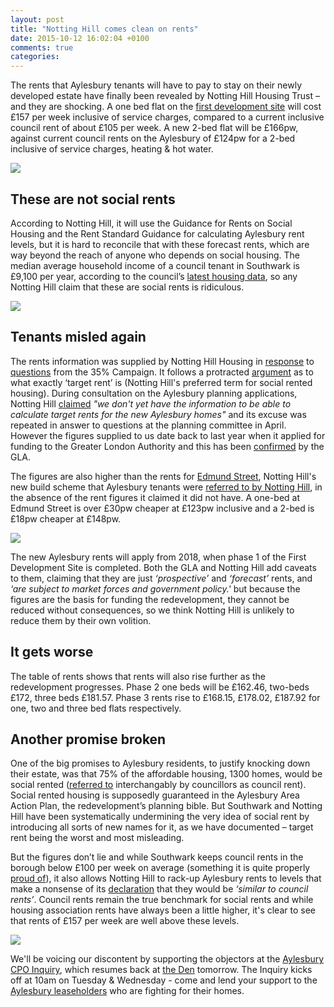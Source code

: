 ```yaml
---
layout: post
title: "Notting Hill comes clean on rents"
date: 2015-10-12 16:02:04 +0100
comments: true
categories: 
---
```

The rents that Aylesbury tenants will have to pay to stay on their newly developed estate have finally been revealed by Notting Hill Housing Trust – and they are shocking. A one bed flat on the [first development site](http://www.aylesburynow.london/regeneration/planning-information/first-development-site) will cost £157 per week inclusive of service charges, compared to a current inclusive council rent of about £105 per week.  A new 2-bed flat will be £166pw, against current council rents on the Aylesbury of £124pw for a 2-bed inclusive of service charges, heating & hot water.

![](http://crappistmartin.github.io/images/nhhtrents.png)

## These are not social rents
According to Notting Hill, it will use the Guidance for Rents on Social Housing and the Rent Standard Guidance for calculating Aylesbury rent levels, but it is hard to reconcile that with these forecast rents, which are way beyond the reach of anyone who depends on social housing.  The median average household income of a council tenant in Southwark is £9,100 per year, according to the council’s [latest housing data](http://www.southwark.gov.uk/downloads/download/2513/southwark_key_housing_data), so any Notting Hill claim that these are social rents is ridiculous.

![](http://crappistmartin.github.io/images/averageincome.png)

## Tenants misled again
The rents information was supplied by Notting Hill Housing in [response](http://crappistmartin.github.io/images/NHHT_EIR_Response.pdf) to [questions](http://crappistmartin.github.io/images/Letter_KateDavies_NHHT_Aylesbury_Redevelopment.pdf) from the 35% Campaign.  It follows a protracted [argument](http://crappistmartin.github.io/blog/2015/04/18/aylesbury-planning-application-hearing/) as to what exactly ‘target rent’ is (Notting Hill's preferred term for social rented housing). During consultation on the Aylesbury planning applications, Notting Hill [claimed](http://www.aylesburynow.london/new-homes/rent) _"we don't yet have the information to be able to calculate target rents for the new Aylesbury homes"_ and its excuse was repeated in answer to questions at the planning committee in April.  However the figures supplied to us date back to last year when it applied for funding to the Greater London Authority and this has been [confirmed](http://crappistmartin.github.io/images/MGLA010905-3356.pdf) by the GLA.

The figures are also higher than the rents for [Edmund Street](http://www.camberwellfields.com/), Notting Hill's new build scheme that Aylesbury tenants were [referred to by Notting Hill](http://www.aylesburynow.london/contact/faqs#what-does-target-rent-mean), in the absence of the rent figures it claimed it did not have.  A one-bed at Edmund Street is over £30pw cheaper at £123pw inclusive and a 2-bed is £18pw cheaper at £148pw.

![](http://crappistmartin.github.io/images/aylesburyfaq.png)

The new Aylesbury rents will apply from 2018, when phase 1 of the First Development Site is completed.  Both the GLA and Notting Hill add caveats to them, claiming that they are just _‘prospective’_  and _‘forecast’_ rents, and _‘are subject to market forces and government policy.'_ but because the figures are the basis for funding the redevelopment, they cannot be reduced without consequences, so we think Notting Hill is unlikely to reduce them by their own volition.

## It gets worse
The table of rents shows that rents will also rise further as the redevelopment progresses.  Phase 2 one beds will be £162.46, two-beds £172, three beds £181.57.  Phase 3 rents rise to £168.15, £178.02, £187.92 for one, two and three bed flats respectively.

## Another promise broken
One of the big promises to Aylesbury residents, to justify knocking down their estate, was that 75% of the affordable housing, 1300 homes, would be social rented ([referred to](http://pwfpwfpwf.blogspot.co.uk/2015/03/the-aylesbury-estate-utopia-when.html) interchangably by councillors as council rent).  Social rented housing is supposedly guaranteed in the Aylesbury Area Action Plan, the redevelopment’s planning bible. But Southwark and Notting Hill have been systematically undermining the very idea of social rent by introducing all sorts of new names for it, as we have documented – target rent being the worst and most misleading.

But the figures don’t lie and while Southwark keeps council rents in the borough below £100 per week on average (something it is quite properly [proud of](http://www.southwark.gov.uk/news/article/1738/southwark_council_keeping_social_rent_affordable_for_londoners)), it also allows Notting Hill to rack-up Aylesbury rents to levels that make a nonsense of its [declaration](http://www.redpepper.org.uk/the-aylesbury-estate-the-latest-front-in-the-battle-against-social-cleansing/) that they would be _‘similar to council rents’_.  Council rents remain the true benchmark for social rents and while housing association rents have always been a little higher, it's clear to see that rents of £157 per week are well above these levels.  

![](http://crappistmartin.github.io/images/lbs_keepingrentslow.png)

We'll be voicing our discontent by supporting the objectors at the [Aylesbury CPO Inquiry](http://crappistmartin.github.io/blog/2015/05/02/aylesbury-estate-compulsory-purchase-order-public-inquiry/), which resumes back at [the Den](http://www.millwallfc.co.uk/tickets/how0-to-get-here/) tomorrow. The Inquiry kicks off at 10am on Tuesday & Wednesday - come and lend your support to the [Aylesbury leaseholders](http://halag.wordpress.com) who are fighting for their homes. 








